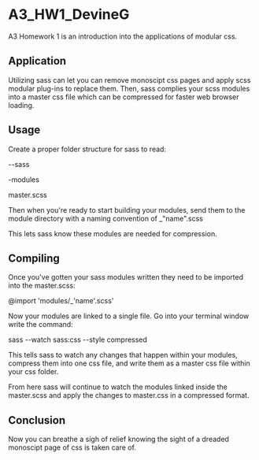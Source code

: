 # A3_HW1_DevineG

A3 Homework 1 is an introduction into the applications of modular css.

## Application

Utilizing sass can let you can remove monoscipt css pages and apply scss modular plug-ins to replace them. Then, sass complies your scss modules into a master css file which can be compressed for faster web browser loading. 

## Usage

Create a proper folder structure for sass to read:

--sass

-modules

master.scss

Then when you're ready to start building your modules, send them to the module directory with a naming convention of _"name".scss

This lets sass know these modules are needed for compression.

## Compiling

Once you've gotten your sass modules written they need to be imported into the master.scss:

@import 'modules/_'name'.scss'


Now your modules are linked to a single file. Go into your terminal window write the command:

sass --watch sass:css --style compressed


This tells sass to watch any changes that happen within your modules, compress them into one css file, and write them as a master css file within your css folder.

From here sass will continue to watch the modules linked inside the master.scss and apply the changes to master.css in a compressed format. 

## Conclusion

Now you can breathe a sigh of relief knowing the sight of a dreaded monoscipt page of css is taken care of.



